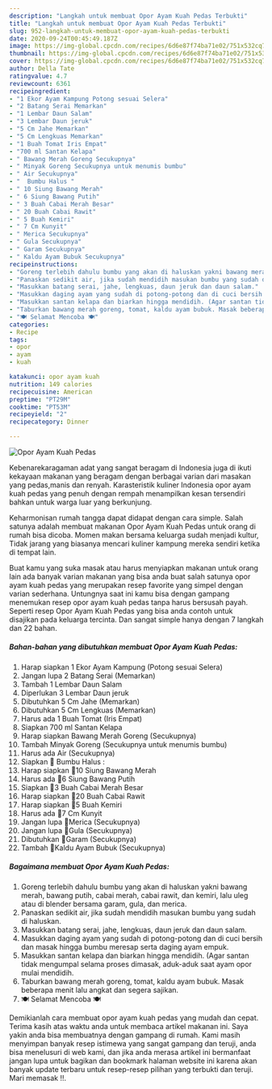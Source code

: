 ```yaml
---
description: "Langkah untuk membuat Opor Ayam Kuah Pedas Terbukti"
title: "Langkah untuk membuat Opor Ayam Kuah Pedas Terbukti"
slug: 952-langkah-untuk-membuat-opor-ayam-kuah-pedas-terbukti
date: 2020-09-24T00:45:49.187Z
image: https://img-global.cpcdn.com/recipes/6d6e87f74ba71e02/751x532cq70/opor-ayam-kuah-pedas-foto-resep-utama.jpg
thumbnail: https://img-global.cpcdn.com/recipes/6d6e87f74ba71e02/751x532cq70/opor-ayam-kuah-pedas-foto-resep-utama.jpg
cover: https://img-global.cpcdn.com/recipes/6d6e87f74ba71e02/751x532cq70/opor-ayam-kuah-pedas-foto-resep-utama.jpg
author: Della Tate
ratingvalue: 4.7
reviewcount: 6361
recipeingredient:
- "1 Ekor Ayam Kampung Potong sesuai Selera"
- "2 Batang Serai Memarkan"
- "1 Lembar Daun Salam"
- "3 Lembar Daun jeruk"
- "5 Cm Jahe Memarkan"
- "5 Cm Lengkuas Memarkan"
- "1 Buah Tomat Iris Empat"
- "700 ml Santan Kelapa"
- " Bawang Merah Goreng Secukupnya"
- " Minyak Goreng Secukupnya untuk menumis bumbu"
- " Air Secukupnya"
- "  Bumbu Halus "
- " 10 Siung Bawang Merah"
- " 6 Siung Bawang Putih"
- " 3 Buah Cabai Merah Besar"
- " 20 Buah Cabai Rawit"
- " 5 Buah Kemiri"
- " 7 Cm Kunyit"
- " Merica Secukupnya"
- " Gula Secukupnya"
- " Garam Secukupnya"
- " Kaldu Ayam Bubuk Secukupnya"
recipeinstructions:
- "Goreng terlebih dahulu bumbu yang akan di haluskan yakni bawang merah, bawang putih, cabai merah, cabai rawit, dan kemiri, lalu uleg atau di blender bersama garam, gula, dan merica."
- "Panaskan sedikit air, jika sudah mendidih masukan bumbu yang sudah di haluskan."
- "Masukkan batang serai, jahe, lengkuas, daun jeruk dan daun salam."
- "Masukkan daging ayam yang sudah di potong-potong dan di cuci bersih dan masak hingga bumbu meresap serta daging ayam empuk."
- "Masukkan santan kelapa dan biarkan hingga mendidih. (Agar santan tidak mengumpal selama proses dimasak, aduk-aduk saat ayam opor mulai mendidih."
- "Taburkan bawang merah goreng, tomat, kaldu ayam bubuk. Masak beberapa menit lalu angkat dan segera sajikan."
- "🍽 Selamat Mencoba 🍽"
categories:
- Recipe
tags:
- opor
- ayam
- kuah

katakunci: opor ayam kuah 
nutrition: 149 calories
recipecuisine: American
preptime: "PT29M"
cooktime: "PT53M"
recipeyield: "2"
recipecategory: Dinner

---
```



![Opor Ayam Kuah Pedas](https://img-global.cpcdn.com/recipes/6d6e87f74ba71e02/751x532cq70/opor-ayam-kuah-pedas-foto-resep-utama.jpg)

Kebenarekaragaman adat yang sangat beragam di Indonesia juga di ikuti kekayaan makanan yang beragam dengan berbagai varian dari masakan yang pedas,manis dan renyah. Karasteristik kuliner Indonesia opor ayam kuah pedas yang penuh dengan rempah menampilkan kesan tersendiri bahkan untuk warga luar yang berkunjung.


Keharmonisan rumah tangga dapat didapat dengan cara simple. Salah satunya adalah membuat makanan Opor Ayam Kuah Pedas untuk orang di rumah bisa dicoba. Momen makan bersama keluarga sudah menjadi kultur, Tidak jarang yang biasanya mencari kuliner kampung mereka sendiri ketika di tempat lain.



Buat kamu yang suka masak atau harus menyiapkan makanan untuk orang lain ada banyak varian makanan yang bisa anda buat salah satunya opor ayam kuah pedas yang merupakan resep favorite yang simpel dengan varian sederhana. Untungnya saat ini kamu bisa dengan gampang menemukan resep opor ayam kuah pedas tanpa harus bersusah payah.
Seperti resep Opor Ayam Kuah Pedas yang bisa anda contoh untuk disajikan pada keluarga tercinta. Dan sangat simple hanya dengan 7 langkah dan 22 bahan.


<!--inarticleads1-->

##### Bahan-bahan yang dibutuhkan membuat Opor Ayam Kuah Pedas:

1. Harap siapkan 1 Ekor Ayam Kampung (Potong sesuai Selera)
1. Jangan lupa 2 Batang Serai (Memarkan)
1. Tambah 1 Lembar Daun Salam
1. Diperlukan 3 Lembar Daun jeruk
1. Dibutuhkan 5 Cm Jahe (Memarkan)
1. Dibutuhkan 5 Cm Lengkuas (Memarkan)
1. Harus ada 1 Buah Tomat (Iris Empat)
1. Siapkan 700 ml Santan Kelapa
1. Harap siapkan  Bawang Merah Goreng (Secukupnya)
1. Tambah  Minyak Goreng (Secukupnya untuk menumis bumbu)
1. Harus ada  Air (Secukupnya)
1. Siapkan  🧺 Bumbu Halus :
1. Harap siapkan  🐣10 Siung Bawang Merah
1. Harus ada  🐣6 Siung Bawang Putih
1. Siapkan  🐣3 Buah Cabai Merah Besar
1. Harap siapkan  🐣20 Buah Cabai Rawit
1. Harap siapkan  🐣5 Buah Kemiri
1. Harus ada  🐣7 Cm Kunyit
1. Jangan lupa  🐣Merica (Secukupnya)
1. Jangan lupa  🐣Gula (Secukupnya)
1. Dibutuhkan  🐣Garam (Secukupnya)
1. Tambah  🐣Kaldu Ayam Bubuk (Secukupnya)




<!--inarticleads2-->

##### Bagaimana membuat  Opor Ayam Kuah Pedas:

1. Goreng terlebih dahulu bumbu yang akan di haluskan yakni bawang merah, bawang putih, cabai merah, cabai rawit, dan kemiri, lalu uleg atau di blender bersama garam, gula, dan merica.
1. Panaskan sedikit air, jika sudah mendidih masukan bumbu yang sudah di haluskan.
1. Masukkan batang serai, jahe, lengkuas, daun jeruk dan daun salam.
1. Masukkan daging ayam yang sudah di potong-potong dan di cuci bersih dan masak hingga bumbu meresap serta daging ayam empuk.
1. Masukkan santan kelapa dan biarkan hingga mendidih. (Agar santan tidak mengumpal selama proses dimasak, aduk-aduk saat ayam opor mulai mendidih.
1. Taburkan bawang merah goreng, tomat, kaldu ayam bubuk. Masak beberapa menit lalu angkat dan segera sajikan.
1. 🍽 Selamat Mencoba 🍽




Demikianlah cara membuat opor ayam kuah pedas yang mudah dan cepat. Terima kasih atas waktu anda untuk membaca artikel makanan ini. Saya yakin anda bisa membuatnya dengan gampang di rumah. Kami masih menyimpan banyak resep istimewa yang sangat gampang dan teruji, anda bisa menelusuri di web kami, dan jika anda merasa artikel ini bermanfaat jangan lupa untuk bagikan dan bookmark halaman website ini karena akan banyak update terbaru untuk resep-resep pilihan yang terbukti dan teruji. Mari memasak !!. 
